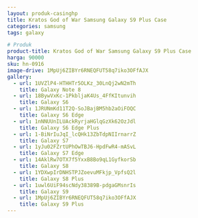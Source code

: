 ```yaml
---
layout: produk-casinghp
title: Kratos God of War Samsung Galaxy S9 Plus Case
categories: samsung
tags: galaxy

# Produk
product-title: Kratos God of War Samsung Galaxy S9 Plus Case
harga: 90000
sku: hn-0916
image-drive: 1MpUj6ZIBYr6RNEQFUT58q7iko3OFfAJX
gallery:
  - url: 1UVZlP4-HTHHTr5OLKz_30LnQj2wN2mTh
    title: Galaxy Note 8
  - url: 18BywVxKc-1PkbljaK4Us_4FfKItunvih
    title: Galaxy S6
  - url: 1JRUNmKd11T2Q-SoJBajBM5hb2aOiFOQC
    title: Galaxy S6 Edge
  - url: 1nNNUUnILUAckRyrjaHGlqGzXk62OzJdl
    title: Galaxy S6 Edge Plus
  - url: 1-BiNrIuJqI_lcQHk13ZbTdpNIIrnarrZ
    title: Galaxy S7
  - url: 1yJu02FZrtUPhOwTBJ6-HpdFwR4-mASvL
    title: Galaxy S7 Edge
  - url: 14AklRw7OTX7f5YxxB8Bo9qL1GyfkorSb
    title: Galaxy S8
  - url: 1YDXwpIrDNHSTPJZoevuMFkjp_VpfsQ2l
    title: Galaxy S8 Plus
  - url: 1uwl6UiF94scNdy38389B-pdgaGMsnrIs
    title: Galaxy S9
  - url: 1MpUj6ZIBYr6RNEQFUT58q7iko3OFfAJX
    title: Galaxy S9 Plus
---
```

